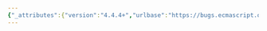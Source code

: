 ```yaml
---
{"_attributes":{"version":"4.4.4+","urlbase":"https://bugs.ecmascript.org/","maintainer":"dherman@mozilla.com"},"bug":{"bug_id":507,"creation_ts":"2012-07-11 19:41:00 -0700","short_desc":"11.1.9: unitalicized \"index\"","delta_ts":"2012-09-28 12:24:23 -0700","product":"Draft for 6th Edition","component":"editorial issue","version":"Rev 9: July 8, 2012 Draft","rep_platform":"All","op_sys":"All","bug_status":"RESOLVED","resolution":"FIXED","priority":"Normal","bug_severity":"minor","everconfirmed":true,"reporter":{"uid":"jmdyck","name":"Michael Dyck"},"assigned_to":{"uid":"allen","name":"Allen Wirfs-Brock"},"long_desc":[{"commentid":1282,"comment_count":0,"who":{"uid":"jmdyck","name":"Michael Dyck"},"bug_when":"2012-07-11 19:41:24 -0700","thetext":"In 11.1.9 \"Quasi Literals\",\nunder \"Runtime Semantics: ArgumentListEvaluation\",\nin the definition of the abstract operation GetQuasiCallSite,\nstep 7 says:\n    \"Let index be 0.\"\nwhere \"index\" is in upright font.\n\nChange it to italic font."},{"commentid":1507,"comment_count":1,"who":{"uid":"allen","name":"Allen Wirfs-Brock"},"bug_when":"2012-08-14 17:17:32 -0700","thetext":"corrected in editor's draft"},{"commentid":1719,"comment_count":2,"who":{"uid":"allen","name":"Allen Wirfs-Brock"},"bug_when":"2012-09-28 12:24:23 -0700","thetext":"fixed in rev10, Sept. 27 2012 draft"}]}}
---
```

